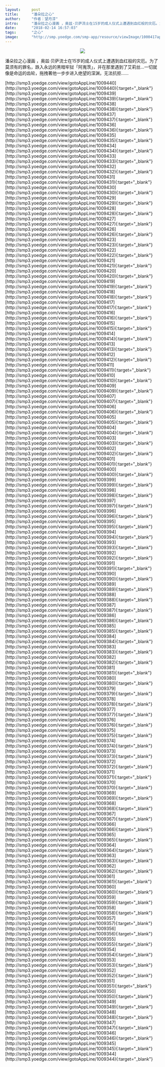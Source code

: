 ```yaml
---
layout:     post
title:      "潘朵拉之心"
author:     "作者：望月淳"
intro:      "潘朵拉之心漫画 ，奥兹·贝萨流士在15岁的成人仪式上遭遇到血红般的灾厄。为了莫须有的罪名，跌入永远的黑暗牢狱「阿嵬茨」，并在那里遇到了艾莉丝…一切就像是命运的齿轮，拖拽著他一步步进入绝望的深渊，无法抗拒……"
date:       "2018-02-14 16:57:03"
tags:       "之心"
image:      "http://smp.yoedge.com/smp-app/resource/viewImage/1000417appline.png"
---
```

<div style="text-align: center">
<p><img src="http://smp.yoedge.com/smp-app/resource/viewImage/1000417appline.png"/></p>
</div>
<p class="post-meta">
<span>潘朵拉之心漫画 ，奥兹·贝萨流士在15岁的成人仪式上遭遇到血红般的灾厄。为了莫须有的罪名，跌入永远的黑暗牢狱「阿嵬茨」，并在那里遇到了艾莉丝…一切就像是命运的齿轮，拖拽著他一步步进入绝望的深渊，无法抗拒……</span>
</p>
[http://smp3.yoedge.com/view/gotoAppLine/1009440](http://smp3.yoedge.com/view/gotoAppLine/1009440){:target="_blank"}
[http://smp3.yoedge.com/view/gotoAppLine/1009439](http://smp3.yoedge.com/view/gotoAppLine/1009439){:target="_blank"}
[http://smp3.yoedge.com/view/gotoAppLine/1009438](http://smp3.yoedge.com/view/gotoAppLine/1009438){:target="_blank"}
[http://smp3.yoedge.com/view/gotoAppLine/1009437](http://smp3.yoedge.com/view/gotoAppLine/1009437){:target="_blank"}
[http://smp3.yoedge.com/view/gotoAppLine/1009436](http://smp3.yoedge.com/view/gotoAppLine/1009436){:target="_blank"}
[http://smp3.yoedge.com/view/gotoAppLine/1009435](http://smp3.yoedge.com/view/gotoAppLine/1009435){:target="_blank"}
[http://smp3.yoedge.com/view/gotoAppLine/1009434](http://smp3.yoedge.com/view/gotoAppLine/1009434){:target="_blank"}
[http://smp3.yoedge.com/view/gotoAppLine/1009433](http://smp3.yoedge.com/view/gotoAppLine/1009433){:target="_blank"}
[http://smp3.yoedge.com/view/gotoAppLine/1009432](http://smp3.yoedge.com/view/gotoAppLine/1009432){:target="_blank"}
[http://smp3.yoedge.com/view/gotoAppLine/1009431](http://smp3.yoedge.com/view/gotoAppLine/1009431){:target="_blank"}
[http://smp3.yoedge.com/view/gotoAppLine/1009430](http://smp3.yoedge.com/view/gotoAppLine/1009430){:target="_blank"}
[http://smp3.yoedge.com/view/gotoAppLine/1009429](http://smp3.yoedge.com/view/gotoAppLine/1009429){:target="_blank"}
[http://smp3.yoedge.com/view/gotoAppLine/1009428](http://smp3.yoedge.com/view/gotoAppLine/1009428){:target="_blank"}
[http://smp3.yoedge.com/view/gotoAppLine/1009427](http://smp3.yoedge.com/view/gotoAppLine/1009427){:target="_blank"}
[http://smp3.yoedge.com/view/gotoAppLine/1009426](http://smp3.yoedge.com/view/gotoAppLine/1009426){:target="_blank"}
[http://smp3.yoedge.com/view/gotoAppLine/1009423](http://smp3.yoedge.com/view/gotoAppLine/1009423){:target="_blank"}
[http://smp3.yoedge.com/view/gotoAppLine/1009422](http://smp3.yoedge.com/view/gotoAppLine/1009422){:target="_blank"}
[http://smp3.yoedge.com/view/gotoAppLine/1009421](http://smp3.yoedge.com/view/gotoAppLine/1009421){:target="_blank"}
[http://smp3.yoedge.com/view/gotoAppLine/1009420](http://smp3.yoedge.com/view/gotoAppLine/1009420){:target="_blank"}
[http://smp3.yoedge.com/view/gotoAppLine/1009419](http://smp3.yoedge.com/view/gotoAppLine/1009419){:target="_blank"}
[http://smp3.yoedge.com/view/gotoAppLine/1009418](http://smp3.yoedge.com/view/gotoAppLine/1009418){:target="_blank"}
[http://smp3.yoedge.com/view/gotoAppLine/1009417](http://smp3.yoedge.com/view/gotoAppLine/1009417){:target="_blank"}
[http://smp3.yoedge.com/view/gotoAppLine/1009416](http://smp3.yoedge.com/view/gotoAppLine/1009416){:target="_blank"}
[http://smp3.yoedge.com/view/gotoAppLine/1009415](http://smp3.yoedge.com/view/gotoAppLine/1009415){:target="_blank"}
[http://smp3.yoedge.com/view/gotoAppLine/1009414](http://smp3.yoedge.com/view/gotoAppLine/1009414){:target="_blank"}
[http://smp3.yoedge.com/view/gotoAppLine/1009413](http://smp3.yoedge.com/view/gotoAppLine/1009413){:target="_blank"}
[http://smp3.yoedge.com/view/gotoAppLine/1009412](http://smp3.yoedge.com/view/gotoAppLine/1009412){:target="_blank"}
[http://smp3.yoedge.com/view/gotoAppLine/1009411](http://smp3.yoedge.com/view/gotoAppLine/1009411){:target="_blank"}
[http://smp3.yoedge.com/view/gotoAppLine/1009410](http://smp3.yoedge.com/view/gotoAppLine/1009410){:target="_blank"}
[http://smp3.yoedge.com/view/gotoAppLine/1009409](http://smp3.yoedge.com/view/gotoAppLine/1009409){:target="_blank"}
[http://smp3.yoedge.com/view/gotoAppLine/1009407](http://smp3.yoedge.com/view/gotoAppLine/1009407){:target="_blank"}
[http://smp3.yoedge.com/view/gotoAppLine/1009406](http://smp3.yoedge.com/view/gotoAppLine/1009406){:target="_blank"}
[http://smp3.yoedge.com/view/gotoAppLine/1009405](http://smp3.yoedge.com/view/gotoAppLine/1009405){:target="_blank"}
[http://smp3.yoedge.com/view/gotoAppLine/1009404](http://smp3.yoedge.com/view/gotoAppLine/1009404){:target="_blank"}
[http://smp3.yoedge.com/view/gotoAppLine/1009403](http://smp3.yoedge.com/view/gotoAppLine/1009403){:target="_blank"}
[http://smp3.yoedge.com/view/gotoAppLine/1009402](http://smp3.yoedge.com/view/gotoAppLine/1009402){:target="_blank"}
[http://smp3.yoedge.com/view/gotoAppLine/1009401](http://smp3.yoedge.com/view/gotoAppLine/1009401){:target="_blank"}
[http://smp3.yoedge.com/view/gotoAppLine/1009400](http://smp3.yoedge.com/view/gotoAppLine/1009400){:target="_blank"}
[http://smp3.yoedge.com/view/gotoAppLine/1009399](http://smp3.yoedge.com/view/gotoAppLine/1009399){:target="_blank"}
[http://smp3.yoedge.com/view/gotoAppLine/1009398](http://smp3.yoedge.com/view/gotoAppLine/1009398){:target="_blank"}
[http://smp3.yoedge.com/view/gotoAppLine/1009397](http://smp3.yoedge.com/view/gotoAppLine/1009397){:target="_blank"}
[http://smp3.yoedge.com/view/gotoAppLine/1009396](http://smp3.yoedge.com/view/gotoAppLine/1009396){:target="_blank"}
[http://smp3.yoedge.com/view/gotoAppLine/1009395](http://smp3.yoedge.com/view/gotoAppLine/1009395){:target="_blank"}
[http://smp3.yoedge.com/view/gotoAppLine/1009394](http://smp3.yoedge.com/view/gotoAppLine/1009394){:target="_blank"}
[http://smp3.yoedge.com/view/gotoAppLine/1009393](http://smp3.yoedge.com/view/gotoAppLine/1009393){:target="_blank"}
[http://smp3.yoedge.com/view/gotoAppLine/1009392](http://smp3.yoedge.com/view/gotoAppLine/1009392){:target="_blank"}
[http://smp3.yoedge.com/view/gotoAppLine/1009391](http://smp3.yoedge.com/view/gotoAppLine/1009391){:target="_blank"}
[http://smp3.yoedge.com/view/gotoAppLine/1009390](http://smp3.yoedge.com/view/gotoAppLine/1009390){:target="_blank"}
[http://smp3.yoedge.com/view/gotoAppLine/1009389](http://smp3.yoedge.com/view/gotoAppLine/1009389){:target="_blank"}
[http://smp3.yoedge.com/view/gotoAppLine/1009388](http://smp3.yoedge.com/view/gotoAppLine/1009388){:target="_blank"}
[http://smp3.yoedge.com/view/gotoAppLine/1009387](http://smp3.yoedge.com/view/gotoAppLine/1009387){:target="_blank"}
[http://smp3.yoedge.com/view/gotoAppLine/1009386](http://smp3.yoedge.com/view/gotoAppLine/1009386){:target="_blank"}
[http://smp3.yoedge.com/view/gotoAppLine/1009385](http://smp3.yoedge.com/view/gotoAppLine/1009385){:target="_blank"}
[http://smp3.yoedge.com/view/gotoAppLine/1009384](http://smp3.yoedge.com/view/gotoAppLine/1009384){:target="_blank"}
[http://smp3.yoedge.com/view/gotoAppLine/1009383](http://smp3.yoedge.com/view/gotoAppLine/1009383){:target="_blank"}
[http://smp3.yoedge.com/view/gotoAppLine/1009382](http://smp3.yoedge.com/view/gotoAppLine/1009382){:target="_blank"}
[http://smp3.yoedge.com/view/gotoAppLine/1009381](http://smp3.yoedge.com/view/gotoAppLine/1009381){:target="_blank"}
[http://smp3.yoedge.com/view/gotoAppLine/1009380](http://smp3.yoedge.com/view/gotoAppLine/1009380){:target="_blank"}
[http://smp3.yoedge.com/view/gotoAppLine/1009379](http://smp3.yoedge.com/view/gotoAppLine/1009379){:target="_blank"}
[http://smp3.yoedge.com/view/gotoAppLine/1009378](http://smp3.yoedge.com/view/gotoAppLine/1009378){:target="_blank"}
[http://smp3.yoedge.com/view/gotoAppLine/1009377](http://smp3.yoedge.com/view/gotoAppLine/1009377){:target="_blank"}
[http://smp3.yoedge.com/view/gotoAppLine/1009376](http://smp3.yoedge.com/view/gotoAppLine/1009376){:target="_blank"}
[http://smp3.yoedge.com/view/gotoAppLine/1009375](http://smp3.yoedge.com/view/gotoAppLine/1009375){:target="_blank"}
[http://smp3.yoedge.com/view/gotoAppLine/1009374](http://smp3.yoedge.com/view/gotoAppLine/1009374){:target="_blank"}
[http://smp3.yoedge.com/view/gotoAppLine/1009373](http://smp3.yoedge.com/view/gotoAppLine/1009373){:target="_blank"}
[http://smp3.yoedge.com/view/gotoAppLine/1009372](http://smp3.yoedge.com/view/gotoAppLine/1009372){:target="_blank"}
[http://smp3.yoedge.com/view/gotoAppLine/1009371](http://smp3.yoedge.com/view/gotoAppLine/1009371){:target="_blank"}
[http://smp3.yoedge.com/view/gotoAppLine/1009370](http://smp3.yoedge.com/view/gotoAppLine/1009370){:target="_blank"}
[http://smp3.yoedge.com/view/gotoAppLine/1009369](http://smp3.yoedge.com/view/gotoAppLine/1009369){:target="_blank"}
[http://smp3.yoedge.com/view/gotoAppLine/1009368](http://smp3.yoedge.com/view/gotoAppLine/1009368){:target="_blank"}
[http://smp3.yoedge.com/view/gotoAppLine/1009367](http://smp3.yoedge.com/view/gotoAppLine/1009367){:target="_blank"}
[http://smp3.yoedge.com/view/gotoAppLine/1009366](http://smp3.yoedge.com/view/gotoAppLine/1009366){:target="_blank"}
[http://smp3.yoedge.com/view/gotoAppLine/1009365](http://smp3.yoedge.com/view/gotoAppLine/1009365){:target="_blank"}
[http://smp3.yoedge.com/view/gotoAppLine/1009364](http://smp3.yoedge.com/view/gotoAppLine/1009364){:target="_blank"}
[http://smp3.yoedge.com/view/gotoAppLine/1009363](http://smp3.yoedge.com/view/gotoAppLine/1009363){:target="_blank"}
[http://smp3.yoedge.com/view/gotoAppLine/1009362](http://smp3.yoedge.com/view/gotoAppLine/1009362){:target="_blank"}
[http://smp3.yoedge.com/view/gotoAppLine/1009361](http://smp3.yoedge.com/view/gotoAppLine/1009361){:target="_blank"}
[http://smp3.yoedge.com/view/gotoAppLine/1009360](http://smp3.yoedge.com/view/gotoAppLine/1009360){:target="_blank"}
[http://smp3.yoedge.com/view/gotoAppLine/1009359](http://smp3.yoedge.com/view/gotoAppLine/1009359){:target="_blank"}
[http://smp3.yoedge.com/view/gotoAppLine/1009358](http://smp3.yoedge.com/view/gotoAppLine/1009358){:target="_blank"}
[http://smp3.yoedge.com/view/gotoAppLine/1009357](http://smp3.yoedge.com/view/gotoAppLine/1009357){:target="_blank"}
[http://smp3.yoedge.com/view/gotoAppLine/1009356](http://smp3.yoedge.com/view/gotoAppLine/1009356){:target="_blank"}
[http://smp3.yoedge.com/view/gotoAppLine/1009355](http://smp3.yoedge.com/view/gotoAppLine/1009355){:target="_blank"}
[http://smp3.yoedge.com/view/gotoAppLine/1009354](http://smp3.yoedge.com/view/gotoAppLine/1009354){:target="_blank"}
[http://smp3.yoedge.com/view/gotoAppLine/1009353](http://smp3.yoedge.com/view/gotoAppLine/1009353){:target="_blank"}
[http://smp3.yoedge.com/view/gotoAppLine/1009352](http://smp3.yoedge.com/view/gotoAppLine/1009352){:target="_blank"}
[http://smp3.yoedge.com/view/gotoAppLine/1009351](http://smp3.yoedge.com/view/gotoAppLine/1009351){:target="_blank"}
[http://smp3.yoedge.com/view/gotoAppLine/1009350](http://smp3.yoedge.com/view/gotoAppLine/1009350){:target="_blank"}
[http://smp3.yoedge.com/view/gotoAppLine/1009349](http://smp3.yoedge.com/view/gotoAppLine/1009349){:target="_blank"}
[http://smp3.yoedge.com/view/gotoAppLine/1009348](http://smp3.yoedge.com/view/gotoAppLine/1009348){:target="_blank"}
[http://smp3.yoedge.com/view/gotoAppLine/1009347](http://smp3.yoedge.com/view/gotoAppLine/1009347){:target="_blank"}
[http://smp3.yoedge.com/view/gotoAppLine/1009346](http://smp3.yoedge.com/view/gotoAppLine/1009346){:target="_blank"}
[http://smp3.yoedge.com/view/gotoAppLine/1009345](http://smp3.yoedge.com/view/gotoAppLine/1009345){:target="_blank"}
[http://smp3.yoedge.com/view/gotoAppLine/1009344](http://smp3.yoedge.com/view/gotoAppLine/1009344){:target="_blank"}


